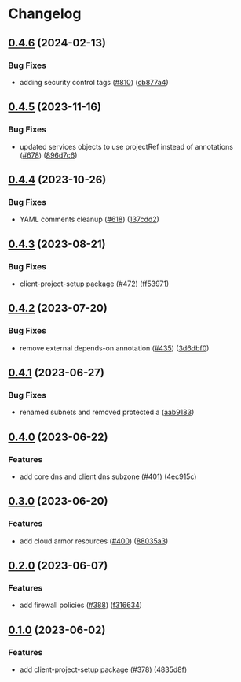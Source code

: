 # Changelog

## [0.4.6](https://github.com/GoogleCloudPlatform/pubsec-declarative-toolkit/compare/solutions/client-project-setup/0.4.5...solutions/client-project-setup/0.4.6) (2024-02-13)


### Bug Fixes

* adding security control tags ([#810](https://github.com/GoogleCloudPlatform/pubsec-declarative-toolkit/issues/810)) ([cb877a4](https://github.com/GoogleCloudPlatform/pubsec-declarative-toolkit/commit/cb877a4f465135677675f5e3b42a73b324e9827b))

## [0.4.5](https://github.com/GoogleCloudPlatform/pubsec-declarative-toolkit/compare/solutions/client-project-setup/0.4.4...solutions/client-project-setup/0.4.5) (2023-11-16)


### Bug Fixes

* updated services objects to use projectRef instead of annotations ([#678](https://github.com/GoogleCloudPlatform/pubsec-declarative-toolkit/issues/678)) ([896d7c6](https://github.com/GoogleCloudPlatform/pubsec-declarative-toolkit/commit/896d7c6efeeb217faea15db6f39de825ceb17a6e))

## [0.4.4](https://github.com/GoogleCloudPlatform/pubsec-declarative-toolkit/compare/solutions/client-project-setup/0.4.3...solutions/client-project-setup/0.4.4) (2023-10-26)


### Bug Fixes

* YAML comments cleanup ([#618](https://github.com/GoogleCloudPlatform/pubsec-declarative-toolkit/issues/618)) ([137cdd2](https://github.com/GoogleCloudPlatform/pubsec-declarative-toolkit/commit/137cdd20cdded8deb2eed7437e620cc697500b2e))

## [0.4.3](https://github.com/GoogleCloudPlatform/pubsec-declarative-toolkit/compare/solutions/client-project-setup/0.4.2...solutions/client-project-setup/0.4.3) (2023-08-21)


### Bug Fixes

* client-project-setup package ([#472](https://github.com/GoogleCloudPlatform/pubsec-declarative-toolkit/issues/472)) ([ff53971](https://github.com/GoogleCloudPlatform/pubsec-declarative-toolkit/commit/ff53971a79ca4120329870924be9bbf948eda879))

## [0.4.2](https://github.com/GoogleCloudPlatform/pubsec-declarative-toolkit/compare/solutions/client-project-setup/0.4.1...solutions/client-project-setup/0.4.2) (2023-07-20)


### Bug Fixes

* remove external depends-on annotation ([#435](https://github.com/GoogleCloudPlatform/pubsec-declarative-toolkit/issues/435)) ([3d6dbf0](https://github.com/GoogleCloudPlatform/pubsec-declarative-toolkit/commit/3d6dbf0cf11efa9e449b8c3f8e3f594b7897a577))

## [0.4.1](https://github.com/GoogleCloudPlatform/pubsec-declarative-toolkit/compare/solutions/client-project-setup/0.4.0...solutions/client-project-setup/0.4.1) (2023-06-27)


### Bug Fixes

* renamed subnets and removed protected a ([aab9183](https://github.com/GoogleCloudPlatform/pubsec-declarative-toolkit/commit/aab9183db352112cda77526c6b06baf56355f82f))

## [0.4.0](https://github.com/GoogleCloudPlatform/pubsec-declarative-toolkit/compare/solutions/client-project-setup/0.3.0...solutions/client-project-setup/0.4.0) (2023-06-22)


### Features

* add core dns and client dns subzone ([#401](https://github.com/GoogleCloudPlatform/pubsec-declarative-toolkit/issues/401)) ([4ec915c](https://github.com/GoogleCloudPlatform/pubsec-declarative-toolkit/commit/4ec915c58014ca84fd1e6a7b65248249be65b28c))

## [0.3.0](https://github.com/GoogleCloudPlatform/pubsec-declarative-toolkit/compare/solutions/client-project-setup/0.2.0...solutions/client-project-setup/0.3.0) (2023-06-20)


### Features

* add cloud armor resources ([#400](https://github.com/GoogleCloudPlatform/pubsec-declarative-toolkit/issues/400)) ([88035a3](https://github.com/GoogleCloudPlatform/pubsec-declarative-toolkit/commit/88035a3091e2baebd1fbb358ced61684e1584027))

## [0.2.0](https://github.com/GoogleCloudPlatform/pubsec-declarative-toolkit/compare/solutions/client-project-setup/0.1.0...solutions/client-project-setup/0.2.0) (2023-06-07)


### Features

* add firewall policies ([#388](https://github.com/GoogleCloudPlatform/pubsec-declarative-toolkit/issues/388)) ([f316634](https://github.com/GoogleCloudPlatform/pubsec-declarative-toolkit/commit/f316634df164a0711fd647fdc2a47aa22652a7dd))

## [0.1.0](https://github.com/GoogleCloudPlatform/pubsec-declarative-toolkit/compare/solutions/client-project-setup-v0.0.1...solutions/client-project-setup/0.1.0) (2023-06-02)


### Features

* add client-project-setup package ([#378](https://github.com/GoogleCloudPlatform/pubsec-declarative-toolkit/issues/378)) ([4835d8f](https://github.com/GoogleCloudPlatform/pubsec-declarative-toolkit/commit/4835d8fc61cd75559950353c41dfdf0ec7ee877c))
